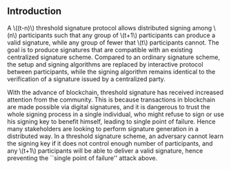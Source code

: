 ## Introduction
A \\((t-n)\\) threshold signature protocol allows distributed signing among \\(n\\) participants  such that any group of \\(t+1\\) participants can produce a valid signature, while any group of fewer that \\(t\\) participants cannot. The goal is to produce signatures that are compatible with an existing centralized signature scheme. Compared to an ordinary signature scheme, the setup and signing algorithms  are replaced by interactive protocol between participants, while the signing algorithm remains identical to the verification of a signature issued by a centralized party. 

With the advance of blockchain, threshold signature has received increased attention from the community. This is because transactions in blockchain are made possible via digital signatures, and it is dangerous to trust the whole signing process in a single individual, who might refuse to sign or use his signing key to benefit himself, leading to single point of failure. Hence many stakeholders are looking to perform signature generation in a distributed way. In a threshold signature scheme, an adversary cannot learn the signing key if it does not control enough number of participants, and any \\(t+1\\) participants will be able to deliver a valid signature, hence preventing the ``single point of failure'' attack above.